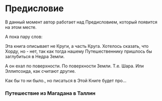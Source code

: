 # Предисловие

В данный момент автор работает над Предисловием, который появится на этом месте.

А пока пару слов:

Эта книга описывает не Круги, а часть Круга.
Хотелось сказать, что Хорду, но - нет, так как тогда нашему Путешественнику пришлось бы заглубиться в Недра Земли.

А он ехал по поверхности. По поверхности Земли.
Т.е. Шара. Или Эллипсоида, как считают другие.

Как бы то ни было., но писаться в Этой Книге будет про...

### **Путешествие из Магадана в Таллин**



